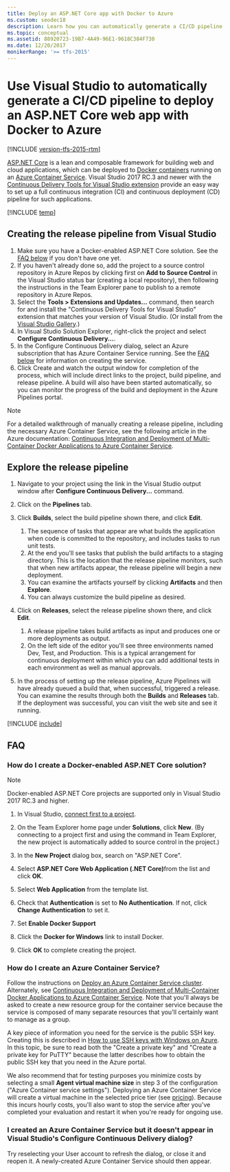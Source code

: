 ```yaml
---
title: Deploy an ASP.NET Core app with Docker to Azure
ms.custom: seodec18
description: Learn how you can automatically generate a CI/CD pipeline to deploy an ASP.NET Core web app with Docker using Visual Studio
ms.topic: conceptual
ms.assetid: 88920723-19B7-4A49-96E1-9618C384F730
ms.date: 12/20/2017
monikerRange: '>= tfs-2015'
---
```


# Use Visual Studio to automatically generate a CI/CD pipeline to deploy an ASP.NET Core web app with Docker to Azure

[!INCLUDE [version-tfs-2015-rtm](../../../includes/version-tfs-2015-rtm.md)]

[ASP.NET Core](https://www.asp.net/core) is a lean and composable framework for building web and cloud applications, which can be deployed to [Docker containers](https://www.docker.com/what-docker) running on an [Azure Container Service](/previous-versions/azure/container-service/kubernetes/container-service-intro-kubernetes). Visual Studio 2017 RC.3 and newer with the [Continuous Delivery Tools for Visual Studio extension](https://aka.ms/CD4VS) provide an easy way to set up a full continuous integration (CI) and continuous deployment (CD) pipeline for such applications.

[!INCLUDE [temp](../../../apps/aspnet/includes/ci-cd-description.md)]

## Creating the release pipeline from Visual Studio

1. Make sure you have a Docker-enabled ASP.NET Core solution. See the [FAQ below](#new_solution) if you don't have one yet.
1. If you haven't already done so, add the project to a source control repository in Azure Repos by clicking first on **Add to Source Control** in the Visual Studio status bar (creating a local repository), then following the instructions in the Team Explorer pane to publish to a remote repository in Azure Repos.
1. Select the **Tools > Extensions and Updates...** command, then search for and install the "Continuous Delivery Tools for Visual Studio" extension that matches your version of Visual Studio. (Or install from the [Visual Studio Gallery](https://aka.ms/CD4VS).)
1. In Visual Studio Solution Explorer, right-click the project and select **Configure Continuous Delivery...**.
1. In the Configure Continuous Delivery dialog, select an Azure subscription that has Azure Container Service running. See the [FAQ below](#create_acs) for information on creating the service.
1. Click Create and watch the output window for completion of the process, which will include direct links to the project, build pipeline, and release pipeline. A build will also have been started automatically, so you can monitor the progress of the build and deployment in the Azure Pipelines portal.

> [!Note]
>
> For a detailed walkthrough of manually creating a release pipeline, including the necessary Azure Container Service, see the following article in the Azure documentation: [Continuous Integration and Deployment of Multi-Container Docker Applications to Azure Container Service](https://azure.microsoft.com/documentation/articles/container-service-setup-ci-cd/).

## Explore the release pipeline

1. Navigate to your project using the link in the Visual Studio output window after **Configure Continuous Delivery...** command.
1. Click on the **Pipelines** tab.
1. Click **Builds**, select the build pipeline shown there, and click **Edit**.
   1. The sequence of tasks that appear are what builds the application when code is committed to the repository, and includes tasks to run unit tests.
   1. At the end you'll see tasks that publish the build artifacts to a staging directory. This is the location that the release pipeline monitors, such that when new artifacts appear, the release pipeline will begin a new deployment.
   1. You can examine the artifacts yourself by clicking **Artifacts** and then **Explore**.
   1. You can always customize the build pipeline as desired.

1. Click on **Releases**, select the release pipeline shown there, and click **Edit**.
   1. A release pipeline takes build artifacts as input and produces one or more deployments as output.
   1. On the left side of the editor you'll see three environments named Dev, Test, and Production. This is a typical arrangement for continuous deployment within which you can add additional tests in each environment as well as manual approvals.

1. In the process of setting up the release pipeline, Azure Pipelines will have already queued a build that, when successful, triggered a release. You can examine the results through both the **Builds** and **Releases** tab. If the deployment was successful, you can visit the web site and see it running.

[!INCLUDE [include](../../../apps/aspnet/includes/commit-build-release.md)]

## FAQ

<h3 id="new_solution">How do I create a Docker-enabled ASP.NET Core solution?</h3>

> [!NOTE]
> 
> Docker-enabled ASP.NET Core projects are supported only in Visual Studio 2017 RC.3 and higher.

1. In Visual Studio, [connect first to a project](../../../../organizations/projects/connect-to-projects.md#visual-studio).
 
2. On the Team Explorer home page under **Solutions**, click **New**. (By connecting to a project first and using the command in Team Explorer, the new project is automatically added to source control in the project.)
 
3. In the **New Project** dialog box, search on "ASP.NET Core".
 
4. Select <strong>ASP.NET Core Web Application (.NET Core)</strong>from the list and click **OK**.
 
5. Select **Web Application** from the template list.
 
6. Check that **Authentication** is set to **No Authentication**. If not, click **Change Authentication** to set it.
 
7. Set **Enable Docker Support**
 
8. Click the **Docker for Windows** link to install Docker.

9. Click **OK** to complete creating the project.

<h3 id="create_acs">How do I create an Azure Container Service?</h3>

Follow the instructions on [Deploy an Azure Container Service cluster](/previous-versions/azure/container-service/dcos-swarm/container-service-intro). Alternately, see [Continuous Integration and Deployment of Multi-Container Docker Applications to Azure Container Service](https://azure.microsoft.com/documentation/articles/container-service-setup-ci-cd/). Note that you'll always be asked to create a new resource group for the container service because the service is composed of many separate resources that you'll certainly want to manage as a group.

A key piece of information you need for the service is the public SSH key. Creating this is described in [How to use SSH keys with Windows on Azure](/azure/virtual-machines/linux/ssh-from-windows). In this topic, be sure to read both the "Create a private key" and "Create a private key for PuTTY" because the latter describes how to obtain the public SSH key that you need in the Azure portal.

We also recommend that for testing purposes you minimize costs by selecting a small **Agent virtual machine size** in step 3 of the configuration ("Azure Container service settings"). Deploying an Azure Container Service will create a virtual machine in the selected price tier (see [pricing](https://azure.microsoft.com/pricing/details/container-service/)). Because this incurs hourly costs, you'll also want to stop the service after you've completed your evaluation and restart it when you're ready for ongoing use.

### I created an Azure Container Service but it doesn't appear in Visual Studio's Configure Continuous Delivery dialog?

Try reselecting your User account to refresh the dialog, or close it and reopen it. A newly-created Azure Container Service should then appear.
